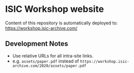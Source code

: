 # ISIC Workshop website

Content of this repository is automatically deployed to: https://workshop.isic-archive.com/

## Development Notes
* Use relative URLs for all intra-site links.
 * e.g. `assets/paper.pdf` instead of `https://workshop.isic-archive.com/2020/assets/paper.pdf`
